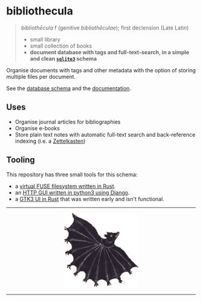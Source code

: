 # bibliothecula

> *bibliothēcula* f (genitive *bibliothēculae*); first declension (Late Latin)
>
> - small library
> - small collection of books
> - **document database with tags and full-text-search, in a simple and clean [`sqlite3`](https://sqlite.org/index.html) schema**

Organise documents with tags and other metadata with the option of storing multiple files per document.

See the [database schema](docs/schema.sql) and the [documentation](docs/).

## Uses

- Organise journal articles for bibliographies
- Organise e-books
- Store plain text notes with automatic full-text search and back-reference indexing (i.e. a [Zettelkasten](https://en.wikipedia.org/wiki/Zettelkasten))

## Tooling

This repository has three small tools for this schema:

- a [virtual FUSE filesystem written in Rust](biblfs/).
- an [HTTP GUI written in python3 using Django](bibliothecula-django/).
- a [GTK3 UI in Rust](bibliothecula-gtk/) that was written early and isn't functional.


<hr />
<p align="center">
<img src="./logo_t.png" alt="Logo" width="200">
</p>
<hr />

